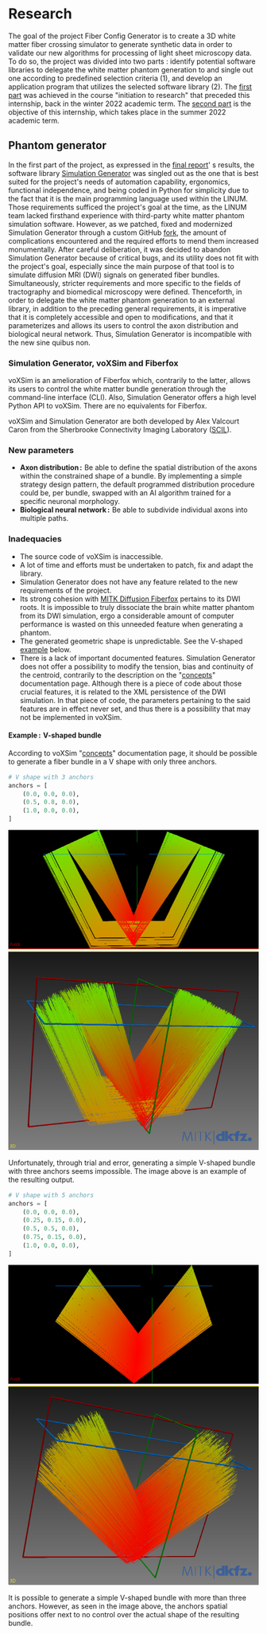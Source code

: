 # Research

The goal of the project Fiber Config Generator is to create a 3D white matter fiber crossing simulator to generate
synthetic data in order to validate our new algorithms for processing of light sheet microscopy data. To do so, the
project was divided into two parts : identify potential software libraries to delegate the white matter phantom
generation to and single out one according to predefined selection criteria (1), and develop an application program that
utilizes the selected software library (2).
The [first part](https://github.com/linum-uqam/inf6200-h2022-benoit-dubreuil/) was achieved in the course "initiation to
research" that preceded this internship, back in the winter 2022 academic term. The [second part](/README.md) is the
objective of this internship, which takes place in the summer 2022 academic term.


## Phantom generator

In the first part of the project, as expressed in
the [final report](https://github.com/linum-uqam/inf6200-h2022-benoit-dubreuil/blob/main/report/2022_inf6200_benoit_dubreuil.pdf)'
s results, the software library [Simulation Generator](https://github.com/AlexVCaron/voxsim) was singled out as the one
that is best suited for the project's needs of automation capability, ergonomics, functional independence, and being
coded in Python for simplicity due to the fact that it is the main programming language used within the LINUM. Those
requirements sufficed the project's goal at the time, as the LINUM team lacked firsthand experience with third-party
white matter phantom simulation software. However, as we patched, fixed and modernized Simulation Generator through a
custom GitHub [fork](https://github.com/linum-uqam/voxsim), the amount of complications encountered and the required
efforts to mend them increased monumentally. After careful deliberation, it was decided to abandon Simulation Generator
because of critical bugs, and its utility does not fit with the project's goal, especially since the main purpose of
that tool is to simulate diffusion MRI (DWI) signals on generated fiber bundles. Simultaneously, stricter requirements
and more specific to the fields of tractography and biomedical microscopy were defined. Thenceforth, in order to
delegate the white matter phantom generation to an external library, in addition to the preceding general requirements,
it is imperative that it is completely accessible and open to modifications, and that it parameterizes and allows its
users to control the axon distribution and biological neural network. Thus, Simulation Generator is incompatible with
the new sine quibus non.


### Simulation Generator, voXSim and Fiberfox

voXSim is an amelioration of Fiberfox which, contrarily to the latter, allows its users to control the white matter
bundle generation through the command-line interface (CLI). Also, Simulation Generator offers a high level Python API to
voXSim. There are no equivalents for Fiberfox.

voXSim and Simulation Generator are both developed by Alex Valcourt Caron from the Sherbrooke Connectivity Imaging
Laboratory ([SCIL](https://scil.dinf.usherbrooke.ca/)).


### New parameters

- **Axon distribution&ThinSpace;:**&emsp13;Be able to define the spatial distribution of the axons within the
  constrained shape of a bundle. By implementing a simple strategy design pattern, the default programmed distribution
  procedure could be, per bundle, swapped with an AI algorithm trained for a specific neuronal morphology.
- **Biological neural network&ThinSpace;:**&emsp13;Be able to subdivide individual axons into multiple paths.


### Inadequacies

- The source code of voXSim is inaccessible.
- A lot of time and efforts must be undertaken to patch, fix and adapt the library.
- Simulation Generator does not have any feature related to the new requirements of the project.
- Its strong cohesion with [MITK Diffusion Fiberfox](https://docs.mitk.org/2018.04/org_mitk_views_fiberfoxview.html)
  pertains to its DWI roots. It is impossible to truly dissociate the brain white matter phantom from its DWI
  simulation, ergo a considerable amount of computer performance is wasted on this unneeded feature when generating a
  phantom.
- The generated geometric shape is unpredictable. See the V-shaped [example](#examplev-shaped-bundle) below.
- There is a lack of important documented features. Simulation Generator does not offer a possibility to modify the
  tension, bias and continuity of the centroid, contrarily to the description on
  the "[concepts](https://github.com/AlexVCaron/voxsim/blob/76ca69902459e0d3dc830ea14635dd38e2951dd2/.cache/doc/concepts.rst#centroid)"
  documentation page. Although there is a piece of code about those crucial features, it is related to the XML
  persistence of the DWI simulation. In that piece of code, the parameters pertaining to the said features are in effect
  never set, and thus there is a possibility that may not be implemented in voXSim.


#### Example&ThinSpace;:&emsp13;V-shaped bundle

According to
voXSim "[concepts](https://github.com/AlexVCaron/voxsim/blob/76ca69902459e0d3dc830ea14635dd38e2951dd2/.cache/doc/concepts.rst)"
documentation page, it should be possible to generate a fiber bundle in a V shape with only three anchors.

```python
# V shape with 3 anchors
anchors = [
    (0.0, 0.0, 0.0),
    (0.5, 0.8, 0.0),
    (1.0, 0.0, 0.0),
]
```

![Erroneous V shape with 3 anchors](/img/sim_gen__v_shape__bad.png)

Unfortunately, through trial and error, generating a simple V-shaped bundle with three anchors seems impossible. The
image above is an example of the resulting output.

```python
# V shape with 5 anchors
anchors = [
    (0.0, 0.0, 0.0),
    (0.25, 0.15, 0.0),
    (0.5, 0.5, 0.0),
    (0.75, 0.15, 0.0),
    (1.0, 0.0, 0.0),
]
```

![Satisfactory V shape with 3 anchors](/img/sim_gen__v_shape__good.png)

It is possible to generate a simple V-shaped bundle with more than three anchors. However, as seen in the image above,
the anchors spatial positions offer next to no control over the actual shape of the resulting bundle.
